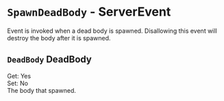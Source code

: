 # `SpawnDeadBody` - ServerEvent
Event is invoked when a dead body is spawned. Disallowing this event will destroy the body after it is spawned.

## `DeadBody` DeadBody
Get: Yes  
Set: No  
The body that spawned.